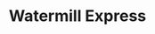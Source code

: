 ---
title: "Watermill Express"
url: /henderson/watermill-express-south-boulder-highway/
shop: water
---